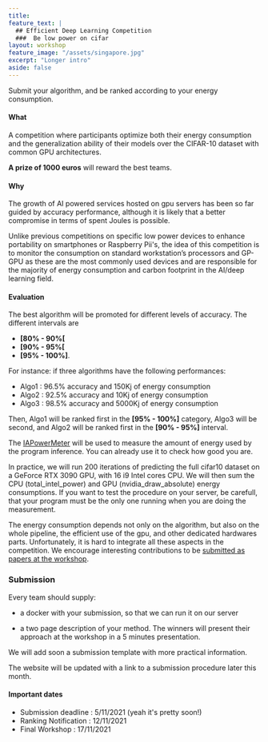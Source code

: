 ```yaml
---
title: 
feature_text: |
  ## Efficient Deep Learning Competition
  ###  Be low power on cifar
layout: workshop
feature_image: "/assets/singapore.jpg"
excerpt: "Longer intro"
aside: false 
---
```


Submit your algorithm, and be ranked according to your energy consumption.

#### What

A competition where participants optimize both their energy consumption and the generalization ability of their models over the CIFAR-10 dataset with common GPU architectures.

**A prize of 1000 euros** will reward the best teams. 

#### Why 

The growth of AI powered services hosted on gpu servers has been so far guided by accuracy performance, although it is likely that a better compromise in terms of spent Joules is possible. 

Unlike previous competitions on specific low power devices to enhance portability on smartphones or Raspberry Pii's, the idea of this competition is to monitor the consumption on standard workstation’s processors and GP-GPU as these are the most commonly used devices and are responsible for the majority of energy consumption and carbon footprint in the AI/deep learning field. 

#### Evaluation

The best algorithm will be promoted for different levels of accuracy. The different intervals are 
- **[80% - 90%[**
- **[90% - 95%[**
- **[95% - 100%]**. 

For instance: if three algorithms have the following performances: 
- Algo1 : 96.5% accuracy and 150Kj of energy consumption
- Algo2 : 92.5% accuracy and 10Kj of energy consumption
- Algo3 : 98.5% accuracy and 5000Kj of energy consumption

Then, Algo1 will be ranked first in the **[95% - 100%]** category, Algo3 will be second, and Algo2 will be ranked first in the **[90% - 95%]** interval.

The [IAPowerMeter](https://github.com/GreenAI-Uppa/IAPowerMeter) will be used to measure the amount of energy used by the program inference. You can already use it to check how good you are.


In practice, we will run 200 iterations of predicting the full cifar10 dataset on a GeForce RTX 3090 GPU, with 16 i9 Intel cores CPU. We will then sum the CPU (total_intel_power) and GPU (nvidia_draw_absolute) energy consumptions. If you want to test the procedure on your server, be carefull, that your program must be the only one running when you are doing the measurement.


The energy consumption depends not only on the algorithm, but also on the whole pipeline, the efficient use of the gpu, and other dedicated hardwares parts. Unfortunately, it is hard to integrate all these aspects in the competition. We encourage interesting contributions to be [submitted as papers at the workshop](/power_efficient_deep_learning/#call-for-papers).

### Submission
Every team should supply:

- a docker with your submission, so that we can run it on our server

- a two page description of your method. The winners will present their approach at the workshop in a 5 minutes presentation.


We will add soon a submission template with more practical information. 

The website will be updated with a link to a submission procedure later this month. 

#### Important dates

- Submission deadline : 5/11/2021 (yeah it's pretty soon!)
- Ranking Notification : 12/11/2021
- Final Workshop : 17/11/2021

